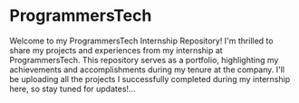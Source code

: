 # ProgrammersTech
Welcome to my ProgrammersTech Internship Repository!
I'm thrilled to share my projects and experiences from my  internship at ProgrammersTech. This repository serves as a portfolio, highlighting my achievements and accomplishments during my tenure at the company. I'll be uploading all the projects I successfully completed during my internship here, so stay tuned for updates!...

